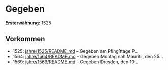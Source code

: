 # Gegeben

**Ersterwähnung:** 1525

## Vorkommen
- 1525: [jahre/1525/README.md](../jahre/1525/README.md) – Gegeben am Pfingſttage P...
- 1564: [jahre/1564/README.md](../jahre/1564/README.md) – Gegeben Montag nah Mauritii, den
25...
- 1569: [jahre/1569/README.md](../jahre/1569/README.md) – Gegeben
Dresden, den 10...
